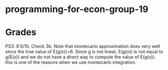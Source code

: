 # programming-for-econ-group-19

# Grades

PS3: 9.5/10. Check 3b. Note that montecarlo approximation does very well since the true value of E(g(x))=6. Since g is not linear, E(g(x)) is not equal to g(E(x)) and we do not have a direct way to compute the value of E(g(x)). this is one of the reasons when we use montecarlo integration.
